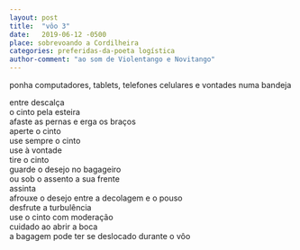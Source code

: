 ```yaml
---
layout: post
title:  "vôo 3"
date:   2019-06-12 -0500
place: sobrevoando a Cordilheira
categories: preferidas-da-poeta logística
author-comment: "ao som de Violentango e Novitango"
---
```


ponha computadores, tablets, telefones celulares e vontades numa bandeja  
<!--more-->
entre descalça  
o cinto pela esteira  
afaste as pernas e erga os braços  
aperte o cinto  
use sempre o cinto  
use à vontade  
tire o cinto  
guarde o desejo no bagageiro  
ou sob o assento a sua frente  
assinta  
afrouxe o desejo entre a decolagem e o pouso  
desfrute a turbulência  
use o cinto com moderação  
cuidado ao abrir a boca  
a bagagem pode ter se deslocado durante o vôo
